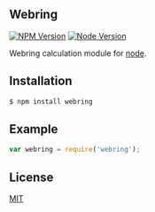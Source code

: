 ## Webring

[![NPM Version][npm-image]][npm-url]
[![Node Version][node-version-image]][node-url]

Webring calculation module for [node](http://nodejs.org).

## Installation

```bash
$ npm install webring
```

## Example
```js
var webring = require('webring');
```

## License

  [MIT](LICENSE)

[npm-image]: https://img.shields.io/npm/v/webring.svg
[npm-url]: https://npmjs.org/package/webring
[node-url]: https://nodejs.org/
[node-version-image]: https://img.shields.io/node/v/webring.svg
